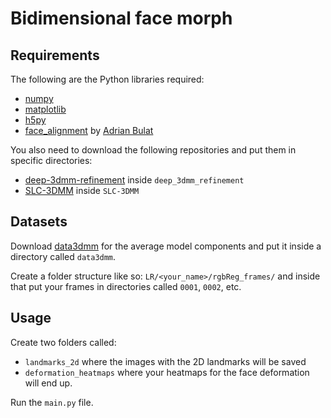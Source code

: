 # Bidimensional face morph

## Requirements

The following are the Python libraries required:

- [numpy](https://numpy.org)
- [matplotlib](https://matplotlib.org)
- [h5py](https://www.h5py.org/)
- [face_alignment](https://github.com/1adrianb/face-alignment) by [Adrian Bulat](https://www.adrianbulat.com/)

You also need to download the following repositories and put them in specific directories:

- [deep-3dmm-refinement](https://github.com/clferrari/deep-3dmm-refinement) inside `deep_3dmm_refinement`
- [SLC-3DMM](https://github.com/clferrari/SLC-3DMM) inside `SLC-3DMM`

## Datasets

Download [data3dmm](https://drive.google.com/file/d/12ull7YHxsqEvF4OlllOc8kneS9h4fI7y/view) for the average model components and put it inside a directory called `data3dmm`.

Create a folder structure like so: `LR/<your_name>/rgbReg_frames/` and inside that put your frames in directories called `0001`, `0002`, etc.

## Usage

Create two folders called:
- `landmarks_2d` where the images with the 2D landmarks will be saved
- `deformation_heatmaps` where your heatmaps for the face deformation will end up.

Run the `main.py` file.